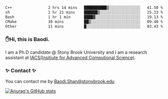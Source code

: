 <!--START_SECTION:waka-->

```txt
C++                2 hrs 14 mins   ██████████▒░░░░░░░░░░░░░░   41.50 %
sh                 1 hr 21 mins    ██████▒░░░░░░░░░░░░░░░░░░   25.33 %
Bash               1 hr 1 min      ████▓░░░░░░░░░░░░░░░░░░░░   19.13 %
CMake              30 mins         ██▒░░░░░░░░░░░░░░░░░░░░░░   09.40 %
Other              11 mins         █░░░░░░░░░░░░░░░░░░░░░░░░   03.43 %
```

<!--END_SECTION:waka-->

### ✋Hi, this is Baodi. 

I am a Ph.D candidate @ Stony Brook University and I am a research assistant at [IACS(Insitiute for Advanced Computional Science)](https://iacs.stonybrook.edu/).

### ✨ Contact ✨

You can contact me by [Baodi.Shan@stonybrook.edu](mailto:Baodi.Shan@stonybrook.edu)

[![Anurag's GitHub stats](https://github-readme-stats.vercel.app/api?username=lwshanbd&theme=jolly&show_icons=true&count_private=true&include_all_commits=true)](https://github.com/anuraghazra/github-readme-stats)



<!--
**lwshanbd/lwshanbd** is a ✨ _special_ ✨ repository because its `README.md` (this file) appears on your GitHub profile.

Here are some ideas to get you started:

- 🔭 I’m currently working on ...
- 🌱 I’m currently learning ...
- 👯 I’m looking to collaborate on ...
- 🤔 I’m looking for help with ...
- 💬 Ask me about ...
- 📫 How to reach me: ...
- 😄 Pronouns: ...
- ⚡ Fun fact: ...
-->
